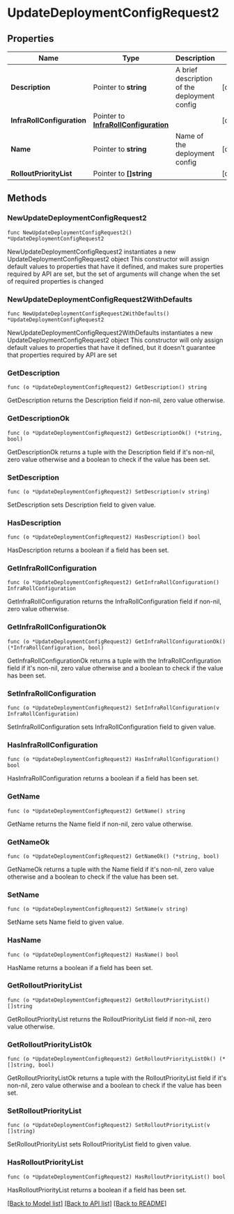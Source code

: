 # UpdateDeploymentConfigRequest2

## Properties

Name | Type | Description | Notes
------------ | ------------- | ------------- | -------------
**Description** | Pointer to **string** | A brief description of the deployment config | [optional] 
**InfraRollConfiguration** | Pointer to [**InfraRollConfiguration**](InfraRollConfiguration.md) |  | [optional] 
**Name** | Pointer to **string** | Name of the deployment config | [optional] 
**RolloutPriorityList** | Pointer to **[]string** |  | [optional] 

## Methods

### NewUpdateDeploymentConfigRequest2

`func NewUpdateDeploymentConfigRequest2() *UpdateDeploymentConfigRequest2`

NewUpdateDeploymentConfigRequest2 instantiates a new UpdateDeploymentConfigRequest2 object
This constructor will assign default values to properties that have it defined,
and makes sure properties required by API are set, but the set of arguments
will change when the set of required properties is changed

### NewUpdateDeploymentConfigRequest2WithDefaults

`func NewUpdateDeploymentConfigRequest2WithDefaults() *UpdateDeploymentConfigRequest2`

NewUpdateDeploymentConfigRequest2WithDefaults instantiates a new UpdateDeploymentConfigRequest2 object
This constructor will only assign default values to properties that have it defined,
but it doesn't guarantee that properties required by API are set

### GetDescription

`func (o *UpdateDeploymentConfigRequest2) GetDescription() string`

GetDescription returns the Description field if non-nil, zero value otherwise.

### GetDescriptionOk

`func (o *UpdateDeploymentConfigRequest2) GetDescriptionOk() (*string, bool)`

GetDescriptionOk returns a tuple with the Description field if it's non-nil, zero value otherwise
and a boolean to check if the value has been set.

### SetDescription

`func (o *UpdateDeploymentConfigRequest2) SetDescription(v string)`

SetDescription sets Description field to given value.

### HasDescription

`func (o *UpdateDeploymentConfigRequest2) HasDescription() bool`

HasDescription returns a boolean if a field has been set.

### GetInfraRollConfiguration

`func (o *UpdateDeploymentConfigRequest2) GetInfraRollConfiguration() InfraRollConfiguration`

GetInfraRollConfiguration returns the InfraRollConfiguration field if non-nil, zero value otherwise.

### GetInfraRollConfigurationOk

`func (o *UpdateDeploymentConfigRequest2) GetInfraRollConfigurationOk() (*InfraRollConfiguration, bool)`

GetInfraRollConfigurationOk returns a tuple with the InfraRollConfiguration field if it's non-nil, zero value otherwise
and a boolean to check if the value has been set.

### SetInfraRollConfiguration

`func (o *UpdateDeploymentConfigRequest2) SetInfraRollConfiguration(v InfraRollConfiguration)`

SetInfraRollConfiguration sets InfraRollConfiguration field to given value.

### HasInfraRollConfiguration

`func (o *UpdateDeploymentConfigRequest2) HasInfraRollConfiguration() bool`

HasInfraRollConfiguration returns a boolean if a field has been set.

### GetName

`func (o *UpdateDeploymentConfigRequest2) GetName() string`

GetName returns the Name field if non-nil, zero value otherwise.

### GetNameOk

`func (o *UpdateDeploymentConfigRequest2) GetNameOk() (*string, bool)`

GetNameOk returns a tuple with the Name field if it's non-nil, zero value otherwise
and a boolean to check if the value has been set.

### SetName

`func (o *UpdateDeploymentConfigRequest2) SetName(v string)`

SetName sets Name field to given value.

### HasName

`func (o *UpdateDeploymentConfigRequest2) HasName() bool`

HasName returns a boolean if a field has been set.

### GetRolloutPriorityList

`func (o *UpdateDeploymentConfigRequest2) GetRolloutPriorityList() []string`

GetRolloutPriorityList returns the RolloutPriorityList field if non-nil, zero value otherwise.

### GetRolloutPriorityListOk

`func (o *UpdateDeploymentConfigRequest2) GetRolloutPriorityListOk() (*[]string, bool)`

GetRolloutPriorityListOk returns a tuple with the RolloutPriorityList field if it's non-nil, zero value otherwise
and a boolean to check if the value has been set.

### SetRolloutPriorityList

`func (o *UpdateDeploymentConfigRequest2) SetRolloutPriorityList(v []string)`

SetRolloutPriorityList sets RolloutPriorityList field to given value.

### HasRolloutPriorityList

`func (o *UpdateDeploymentConfigRequest2) HasRolloutPriorityList() bool`

HasRolloutPriorityList returns a boolean if a field has been set.


[[Back to Model list]](../README.md#documentation-for-models) [[Back to API list]](../README.md#documentation-for-api-endpoints) [[Back to README]](../README.md)


